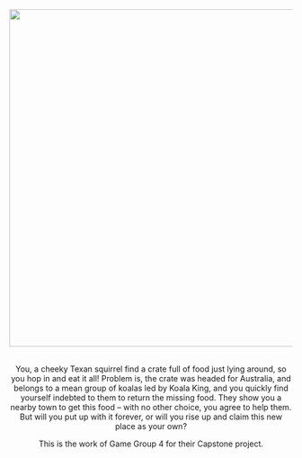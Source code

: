 <div align="center">
  <img src="https://user-images.githubusercontent.com/62001991/119929061-20cf1380-bfc0-11eb-8f1d-258858bcd871.png" width=600 >
  <br /><br />
  
  You, a cheeky Texan squirrel find a crate full of food just lying around, so you hop in and eat it all! Problem is, the crate was headed for Australia, and belongs to a mean group of koalas led by Koala King, and you quickly find yourself indebted to them to return the missing food. They show you a nearby town to get this food – with no other choice, you agree to help them. But will you put up with it forever, or will you rise up and claim this new place as your own?

  This is the work of Game Group 4 for their Capstone project.
</div>
